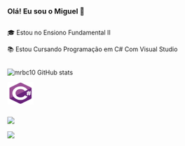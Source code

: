 ### Olá! Eu sou o Miguel 👋

##

🎓 Estou no Ensiono Fundamental II

📚 Estou Cursando Programação em C# Com Visual Studio 

##
![mrbc10 GitHub stats](https://github-readme-stats.vercel.app/api?username=mrbc10&show_icons=true&theme=radical)

  <img align="center" alt="Rafa-Csharp" height="50" width="60" src="https://raw.githubusercontent.com/devicons/devicon/master/icons/csharp/csharp-original.svg">
</div>

##
 <a href = "mailto:miguelcleytonbru@gmail.com"><img src="https://img.shields.io/badge/-Gmail-%23333?style=for-the-badge&logo=gmail&logoColor=white" target="_blank"></a>

  <a href="https://instagram.com/rodrigues_miguellll" target="_blank"><img src="https://img.shields.io/badge/-Instagram-%23E4405F?style=for-the-badge&logo=instagram&logoColor=white" target="_blank"></a>

##

